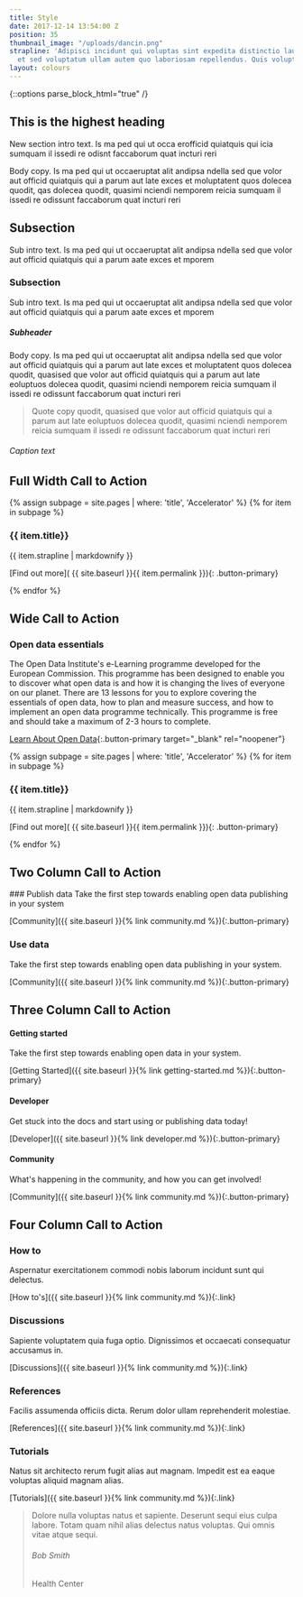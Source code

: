 ```yaml
---
title: Style
date: 2017-12-14 13:54:00 Z
position: 35
thumbnail_image: "/uploads/dancin.png"
strapline: 'Adipisci incidunt qui voluptas sint expedita distinctio laudantium. Aut
  et sed voluptatum ullam autem quo laboriosam repellendus. Quis voluptas et eos possimus. '
layout: colours
---
```


{::options parse_block_html="true" /}



<article>
<div class="two tworight"></div>
<div class="two tworight">

# This is the highest heading
New section intro text. Is ma ped qui ut occa erofficid quiatquis qui icia sumquam il issedi re odisnt faccaborum quat incturi reri

Body copy. Is ma ped qui ut occaeruptat alit andipsa ndella sed que volor aut officid quiatquis qui a parum aut late exces et moluptatent quos dolecea quodit, qas dolecea quodit, quasimi nciendi nemporem reicia sumquam il issedi re odissunt faccaborum quat incturi reri

## Subsection
Sub intro text. Is ma ped qui ut occaeruptat alit andipsa ndella sed que volor aut officid quiatquis qui a parum aate exces et mporem

### Subsection
Sub intro text. Is ma ped qui ut occaeruptat alit andipsa ndella sed que volor aut officid quiatquis qui a parum aate exces et mporem

##### Subheader
Body copy. Is ma ped qui ut occaeruptat alit andipsa ndella sed que volor aut officid quiatquis qui a parum aut late exces et moluptatent quos dolecea quodit, quasised que volor aut officid quiatquis qui a parum aut late eoluptuos dolecea quodit, quasimi nciendi nemporem reicia sumquam il issedi re odissunt faccaborum quat incturi reri

> Quote copy quodit, quasised que volor aut officid quiatquis qui a parum aut late eoluptuos dolecea quodit, quasimi nciendi nemporem reicia sumquam il issedi re odissunt faccaborum quat incturi reri
###### Caption text

</div>
</article>


<!--  ---------------->
<!-- CALL TO ACTION FULL WIDTH BLOCK -->
<!--  ---------------->
<article class="call_to_action--full-width">
<h2 class="sub-heading-two">Full Width Call to Action</h2>
<div class="one">

{% assign subpage = site.pages | where: 'title', 'Accelerator' %}
{% for item in subpage %}
### {{ item.title}}
{{ item.strapline | markdownify }}

[Find out more]( {{ site.baseurl }}{{ item.permalink }}){: .button-primary}

</div>
<figure>
<div class="mask"></div>
<div class="image" style="background: url({{ site.baseurl }}{{ item.thumbnail_image }})center center / cover no-repeat;"></div>
</figure>
{% endfor %}
</article>



<!--  ---------------->
<!-- CALL TO ACTION WIDE BLOCK -->
<!--  ---------------->
<article class="call_to_action--wide title-row">
<h2 class="sub-heading-two">Wide Call to Action</h2>
<div class="one">

### Open data essentials
The Open Data Institute's e-Learning programme developed for the European Commission. This programme has been designed to enable you to discover what open data is and how it is changing the lives of everyone on our planet.
There are 13 lessons for you to explore covering the essentials of open data, how to plan and measure success, and how to implement an open data programme technically. This programme is free and should take a maximum of 2-3 hours to complete.

[Learn About Open Data](http://accelerate.theodi.org/#/){:.button-primary target="_blank" rel="noopener"}


<div class="line-graphic"></div>
</div>
</article>

<!--  ---------------->
<!-- CALL TO ACTION WIDE GRAPHIC BLOCK -->
<!--  ---------------->
<article class="call_to_action">
<div class="one stripe">

{% assign subpage = site.pages | where: 'title', 'Accelerator' %}
{% for item in subpage %}
### {{ item.title}}
{{ item.strapline | markdownify }}

[Find out more]( {{ site.baseurl }}{{ item.permalink }}){: .button-primary}

</div>
<figure>
<div class="mask"></div>
<div style="background: url({{ site.baseurl }}{{ item.thumbnail_image }})center center / cover no-repeat;"></div>
</figure>
{% endfor %}
<div class="line-graphic"></div>
</article>




<!--  ---------------->
<!-- CALL TO ACTION TWO BLOCK -->
<!--  ---------------->
<article class="call_to_action title-row">
<h2 class="sub-heading-two">Two Column Call to Action</h2>
<div class="subgrid">
<div class="two">
<div class="line-graphic"></div>
### Publish data
Take the first step towards enabling open data publishing in your system

[Community]({{ site.baseurl }}{% link community.md %}){:.button-primary}

</div>
<div class="two">
<div class="line-graphic"></div>

### Use data
Take the first step towards enabling open data publishing in your system.

[Community]({{ site.baseurl }}{% link community.md %}){:.button-primary}

</div>
</div>
</article>


<!--  ---------------->
<!-- CALL TO ACTION THREE BLOCK -->
<!--  ---------------->
<article class="call_to_action title-row">
<h2 class="sub-heading-two">Three Column Call to Action</h2>
<div class="subgrid">
<div class="three">

#### Getting started
Take the first step towards enabling open data in your system.

[Getting Started]({{ site.baseurl }}{% link getting-started.md %}){:.button-primary}

</div>
<div class="three">

#### Developer
Get stuck into the docs and start using or publishing data today!

[Developer]({{ site.baseurl }}{% link developer.md %}){:.button-primary}

</div>
<div class="three">

#### Community
What's happening in the community, and how you can get involved!

[Community]({{ site.baseurl }}{% link community.md %}){:.button-primary}

</div>
</div>
</article>


<!--  ---------------->
<!-- CALL TO ACTION FOUR BLOCK -->
<!--  ---------------->
<article class="call_to_action title-row">
<h2 class="sub-heading-two">Four Column Call to Action</h2>

<div class="subgrid">
<div class="four">

### How to
Aspernatur exercitationem commodi nobis laborum incidunt sunt qui delectus.

[How to's]({{ site.baseurl }}{% link community.md %}){:.link}

</div>
<div class="four">

### Discussions
Sapiente voluptatem quia fuga optio. Dignissimos et occaecati consequatur accusamus in.

[Discussions]({{ site.baseurl }}{% link community.md %}){:.link}

</div>
<div class="four">

### References
Facilis assumenda officiis dicta. Rerum dolor ullam reprehenderit molestiae.

[References]({{ site.baseurl }}{% link community.md %}){:.link}

</div>
<div class="four">

### Tutorials
Natus sit architecto rerum fugit alias aut magnam. Impedit est ea eaque voluptas aliquid magnam alias.

[Tutorials]({{ site.baseurl }}{% link community.md %}){:.link}

</div>
</div>
</article>

<!--  ---------------->
<!-- FEATURED QUOTE BLOCK -->
<!--  ---------------->
<article class="title-row featured">
<div class="quote"></div>
<blockquote>

Dolore nulla voluptas natus et sapiente. Deserunt sequi eius culpa labore. Totam quam nihil alias delectus natus voluptas. Qui omnis vitae atque sequi.
###### Bob Smith
Health Center


</blockquote>
<div class="border"></div>
</article>
